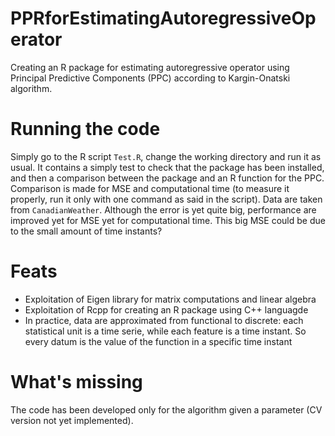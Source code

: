 # PPRforEstimatingAutoregressiveOperator
Creating an R package for estimating autoregressive operator using Principal Predictive Components (PPC) according to Kargin-Onatski algorithm.

# Running the code
Simply go to the R script `Test.R`, change the working directory and run it as usual.
It contains a simply test to check that the package has been installed, and then a comparison between the package and an R function for the PPC. Comparison is made for MSE and computational time (to measure it properly, run it only with one command as said in the script).
Data are taken from `CanadianWeather`. Although the error is yet quite big, performance are improved yet for MSE yet for computational time.
This big MSE could be due to the small amount of time instants?

# Feats
 - Exploitation of Eigen library for matrix computations and linear algebra
 - Exploitation of Rcpp for creating an R package using C++ languagde
 - In practice, data are approximated from functional to discrete: each statistical unit is a time serie, while each feature is a time instant. So every datum is the value of the function in a specific time instant

# What's missing
The code has been developed only for the algorithm given a parameter (CV version not yet implemented).

